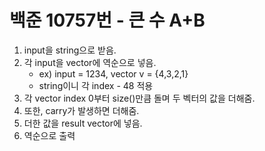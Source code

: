 # 백준 10757번 - 큰 수 A+B

1. input을 string으로 받음.   
1. 각 input을 vector에 역순으로 넣음.
	- ex) input = 1234, vector<int> v = {4,3,2,1}  
	- string이니 각 index - 48 적용
1. 각 vector index 0부터 size()만큼 돌며 두 벡터의 값을 더해줌.  
1. 또한, carry가 발생하면 더해줌.  
1. 더한 값을 result vector에 넣음.  
1. 역순으로 출력  
